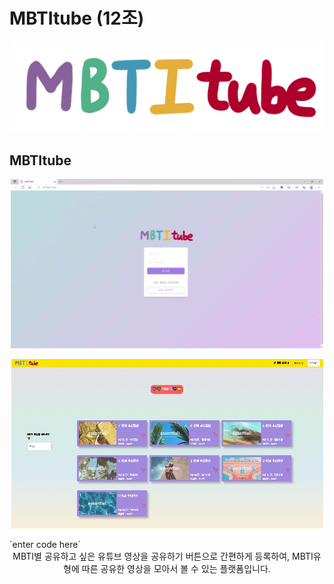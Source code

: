# MBTItube (12조)
![enter image description here](https://github.com/s2hlimi/mbtitube/blob/main/static/mbti.png?raw=true)

## MBTItube

<p align="center"><img src="https://github.com/s2hlimi/mbtitube/blob/main/capture/1login.gif?raw=true"></p>
<p align="center"><img src="https://github.com/s2hlimi/mbtitube/blob/main/capture/1login.jpg?raw=true"></p>
`enter code here`<center>MBTI별 공유하고 싶은 유튜브 영상을 공유하기 버튼으로 간편하게 등록하여, 
 MBTI유형에 따른 공유한 영상을 모아서 볼 수 있는 플랫폼입니다.</center>
